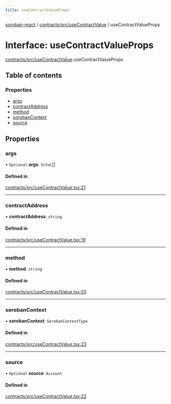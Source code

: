 ```yaml
---
title: useContractValueProps
---
```

[soroban-react](../README.md) / [contracts/src/useContractValue](../modules/contracts_src_useContractValue.md) / useContractValueProps

# Interface: useContractValueProps

[contracts/src/useContractValue](../modules/contracts_src_useContractValue.md).useContractValueProps

## Table of contents

### Properties

- [args](contracts_src_useContractValue.useContractValueProps.md#args)
- [contractAddress](contracts_src_useContractValue.useContractValueProps.md#contractaddress)
- [method](contracts_src_useContractValue.useContractValueProps.md#method)
- [sorobanContext](contracts_src_useContractValue.useContractValueProps.md#sorobancontext)
- [source](contracts_src_useContractValue.useContractValueProps.md#source)

## Properties

### args

• `Optional` **args**: `ScVal`[]

#### Defined in

[contracts/src/useContractValue.tsx:21](https://github.com/paltalabs/soroban-react/blob/7608217/packages/contracts/src/useContractValue.tsx#L21)

___

### contractAddress

• **contractAddress**: `string`

#### Defined in

[contracts/src/useContractValue.tsx:19](https://github.com/paltalabs/soroban-react/blob/7608217/packages/contracts/src/useContractValue.tsx#L19)

___

### method

• **method**: `string`

#### Defined in

[contracts/src/useContractValue.tsx:20](https://github.com/paltalabs/soroban-react/blob/7608217/packages/contracts/src/useContractValue.tsx#L20)

___

### sorobanContext

• **sorobanContext**: `SorobanContextType`

#### Defined in

[contracts/src/useContractValue.tsx:23](https://github.com/paltalabs/soroban-react/blob/7608217/packages/contracts/src/useContractValue.tsx#L23)

___

### source

• `Optional` **source**: `Account`

#### Defined in

[contracts/src/useContractValue.tsx:22](https://github.com/paltalabs/soroban-react/blob/7608217/packages/contracts/src/useContractValue.tsx#L22)
